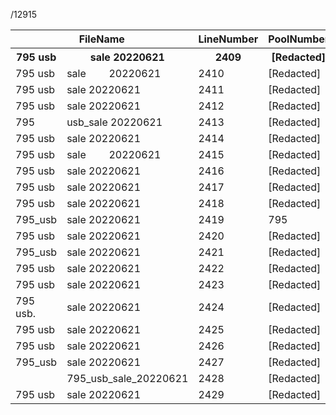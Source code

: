 /12915


<table>
<tr>
<th colspan="3">FileName</th>
<th>LineNumber</th>
<th>PoolNumber</th>
<th>AccountNumberPAN</th>
<th>PrimaryCustomerLastName</th>
<th>PrimaryCustomerFirstName</th>
</tr>
<tr>
<th>795 usb</th>
<th colspan="2">sale 20220621</th>
<th>2409</th>
<th>[Redacted]</th>
<th>[Redacted]8448</th>
<th>[Redacted]</th>
<th>[Redacted]</th>
</tr>
<tr>
<td>795 usb</td>
<td>sale</td>
<td>20220621</td>
<td>2410</td>
<td>[Redacted]</td>
<td>[Redacted]6250</td>
<td>[Redacted]</td>
<td>[Redacted]</td>
</tr>
<tr>
<td>795 usb</td>
<td colspan="2">sale 20220621</td>
<td>2411</td>
<td>[Redacted]</td>
<td>[Redacted]5649</td>
<td>[Redacted]</td>
<td>[Redacted]</td>
</tr>
<tr>
<td>795 usb</td>
<td colspan="2">sale 20220621</td>
<td>2412</td>
<td>[Redacted]</td>
<td>[Redacted]9202</td>
<td>[Redacted]</td>
<td>[Redacted]</td>
</tr>
<tr>
<td>795</td>
<td colspan="2">usb_sale 20220621</td>
<td>2413</td>
<td>[Redacted]</td>
<td>[Redacted]5808</td>
<td>[Redacted]</td>
<td>[Redacted]</td>
</tr>
<tr>
<td>795 usb</td>
<td colspan="2">sale 20220621</td>
<td>2414</td>
<td>[Redacted]</td>
<td>[Redacted]6193</td>
<td>[Redacted]</td>
<td>[Redacted]</td>
</tr>
<tr>
<td>795 usb</td>
<td>sale</td>
<td>20220621</td>
<td>2415</td>
<td>[Redacted]</td>
<td>[Redacted]0294</td>
<td>[Redacted]</td>
<td>[Redacted]</td>
</tr>
<tr>
<td>795 usb</td>
<td colspan="2">sale 20220621</td>
<td>2416</td>
<td>[Redacted]</td>
<td>[Redacted]7943</td>
<td>[Redacted]</td>
<td>[Redacted]</td>
</tr>
<tr>
<td>795 usb</td>
<td colspan="2">sale 20220621</td>
<td>2417</td>
<td>[Redacted]</td>
<td>[Redacted]1134</td>
<td>[Redacted]</td>
<td>[Redacted]</td>
</tr>
<tr>
<td>795 usb</td>
<td colspan="2">sale 20220621</td>
<td>2418</td>
<td>[Redacted]</td>
<td>[Redacted]0812</td>
<td>[Redacted]</td>
<td>[Redacted]</td>
</tr>
<tr>
<td>795_usb</td>
<td colspan="2">sale 20220621</td>
<td>2419</td>
<td>795</td>
<td>2537</td>
<td>BARG</td>
<td>DAVID</td>
</tr>
<tr>
<td>795 usb</td>
<td colspan="2">sale 20220621</td>
<td>2420</td>
<td>[Redacted]</td>
<td>[Redacted]6304</td>
<td>[Redacted]</td>
<td>[Redacted]</td>
</tr>
<tr>
<td>795_usb</td>
<td colspan="2">sale 20220621</td>
<td>2421</td>
<td>[Redacted]</td>
<td>[Redacted]6077</td>
<td>[Redacted]</td>
<td>[Redacted]</td>
</tr>
<tr>
<td>795 usb</td>
<td colspan="2">sale 20220621</td>
<td>2422</td>
<td>[Redacted]</td>
<td>[Redacted]8820</td>
<td>[Redacted]</td>
<td>[Redacted]</td>
</tr>
<tr>
<td>795 usb</td>
<td colspan="2">sale 20220621</td>
<td>2423</td>
<td>[Redacted]</td>
<td>[Redacted]5432</td>
<td>[Redacted]</td>
<td>[Redacted]</td>
</tr>
<tr>
<td>795 usb.</td>
<td colspan="2">sale 20220621</td>
<td>2424</td>
<td>[Redacted]</td>
<td>[Redacted]5095</td>
<td>[Redacted]</td>
<td>[Redacted]</td>
</tr>
<tr>
<td>795 usb</td>
<td colspan="2">sale 20220621</td>
<td>2425</td>
<td>[Redacted]</td>
<td>[Redacted]5598</td>
<td>[Redacted]</td>
<td>[Redacted]</td>
</tr>
<tr>
<td>795 usb</td>
<td colspan="2">sale 20220621</td>
<td>2426</td>
<td>[Redacted]</td>
<td>[Redacted]3253</td>
<td>[Redacted]</td>
<td>[Redacted]</td>
</tr>
<tr>
<td>795_usb</td>
<td colspan="2">sale 20220621</td>
<td>2427</td>
<td>[Redacted]</td>
<td>[Redacted]5704</td>
<td>[Redacted]</td>
<td>[Redacted]</td>
</tr>
<tr>
<td></td>
<td colspan="2">795_usb_sale_20220621</td>
<td>2428</td>
<td>[Redacted]</td>
<td>[Redacted]8178</td>
<td>[Redacted]</td>
<td>[Redacted]</td>
</tr>
<tr>
<td>795 usb</td>
<td colspan="2">sale 20220621</td>
<td>2429</td>
<td>[Redacted]</td>
<td>[Redacted]8529</td>
<td>[Redacted]</td>
<td>[Redacted]</td>
</tr>
</table>


<!-- PageBreak -->

